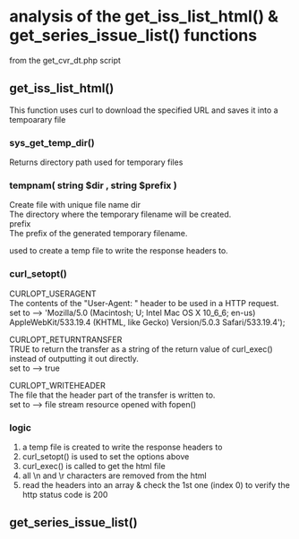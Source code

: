 # analysis of the get\_iss\_list\_html() & get\_series\_issue\_list() functions

from the get\_cvr\_dt.php script

## get\_iss\_list\_html()

This function uses curl to download the specified URL and saves it into a tempoarary file

### sys\_get\_temp\_dir()

Returns directory path used for temporary files  

### tempnam( string $dir , string $prefix )

Create file with unique file name
dir  
The directory where the temporary filename will be created.  
prefix  
The prefix of the generated temporary filename.  

used to create a temp file to write the response headers to.

### curl_setopt()

CURLOPT\_USERAGENT	
The contents of the "User-Agent: " header to be used in a HTTP request.  
set to --> 'Mozilla/5.0 (Macintosh; U; Intel Mac OS X 10\_6\_6; en-us) AppleWebKit/533.19.4 (KHTML, like Gecko) Version/5.0.3 Safari/533.19.4');

CURLOPT\_RETURNTRANSFER	 
TRUE to return the transfer as a string of the return value of curl\_exec() instead of outputting it out directly.  
set to --> true

CURLOPT_WRITEHEADER	 
The file that the header part of the transfer is written to.  
set to --> file stream resource opened with fopen()

### logic

1. a temp file is created to write the response headers to
2. curl\_setopt() is used to set the options above
3. curl\_exec() is called to get the html file
4. all \n and \r characters are removed from the html
5. read the headers into an array & check the 1st one (index 0) to verify the http status code is 200

## get\_series\_issue\_list()
